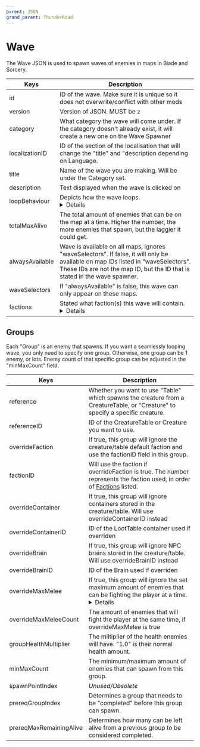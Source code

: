```yaml
---
parent: JSON
grand_parent: ThunderRoad
---
```


# Wave

The Wave JSON is used to spawn waves of enemies in maps in Blade and Sorcery. 

| Keys                          | Description |
| ---                           | --- |
| id                            | ID of the wave. Make sure it is unique so it does not overwrite/conflict with other mods |
| version                       | Version of JSON. MUST be `2` |
| category                      | What category the wave will come under. If the category doesn't already exist, it will create a new one on the Wave Spawner |
| localizationID                | ID of the section of the localisation that will change the "title" and "description depending on Language. |
| title                         | Name of the wave you are making. Will be under the Category set. |
| description                   | Text displayed when the wave is clicked on |
| loopBehaviour                 | Depicts how the wave loops. <details>• *NoLoop* - Will not loop the wave, the wave will end once all the enemies are defeated.<br>• *LoopSeamless* - Will loop the wave seamlessly, with infinite enemies spawning until you end the wave manually.<br>• *Loop* - Will loop the wave. When it gets to the bottom of the enemy list, once the last enemy is killed, it will restart the wave.</details> |
| totalMaxAlive                 | The total amount of enemies that can be on the map at a time. Higher the number, the more enemies that spawn, but the laggier it could get. |
| alwaysAvailable               | Wave is available on all maps, ignores "waveSelectors". If false, it will only be available on map IDs listed in "waveSelectors". These IDs are not the map ID, but the ID that is stated in the wave spawner. |
| waveSelectors                 | If "alwaysAvailable" is false, this wave can only appear on these maps. |
| factions                      | Stated what faction(s) this wave will contain. <details>• *Passive* - NPCs will not attack.<br>• *None* - NPC will attack all, NPC and Player.<br>• *Ignore* - Will ignore player<br>• *Player* - Friendly. Will attack enemies but not player.<br>• *MixedEnemies* - Used for faction-less NPCs.<br>• *Bandits* - Bandit Faction, known in game as "Kingdom of Eraden".<br>• *Cult* - Cult Faction, known in game as "The Eye".<br>• *Mercenary* - Mercenary Faction, used with Bandits as "Wildfolk" or "Tribal".<br>• *Gladiator* - Gladiator faction, known in game as "Scavengers" or "Outlaws".<br>• *Soldier* - Soldier faction, used with "Bandits" or "Kingdom of Eraden".<br>• *Rogue* - Rogue faction, used with "Cult" faction or "The Eye".<br>Note: All *named* factions will combat other factions including the player. |

## Groups

Each "Group" is an enemy that spawns. If you want a seamlessly looping wave, you only need to specify one group. Otherwise, one group can be 1 enemy, or lots. Enemy count of that specific group can be adjusted in the "minMaxCount" field. 

| Keys                          | Description |
| ---                           | --- |
| reference                     | Whether you want to use "Table" which spawns the creature from a CreatureTable, or "Creature" to specify a specific creature. |
| referenceID                   | ID of the CreatureTable or Creature you want to use. |
| overrideFaction               | If true, this group will ignore the creature/table default faction and use the factionID field in this group. |
| factionID                     | Will use the faction if overrideFaction is true. The number represents the faction used, in order of [Factions](#wave) listed. |
| overrideContainer             | If true, this group will ignore containers stored in the creature/table. Will use overrideContainerID instead |
| overrideContainerID           | ID of the LootTable container used if overriden |
| overrideBrain                 | If true, this group will ignore NPC brains stored in the creature/table. Will use overrideBrainID instead |
| overrideBrainID               | ID of the Brain used if overriden |
| overrideMaxMelee              | If true, this group will ignore the set maximum amount of enemies that can be fighting the player at a time. <details>For example, if set to 1, only one enemy can fight at a time, and the other enemies will circle the player. If set to 3, 3 enemies will try and attack you at the same time. </details> |
| overrideMaxMeleeCount         | The amount of enemies that will fight the player at the same time, if overrideMaxMelee is true |
| groupHealthMultiplier         | The miltiplier of the health enemies will have. "1.0" is their normal health amount. |
| minMaxCount                   | The minimum/maximum amount of enemies that can spawn from this group. |
| spawnPointIndex               | *Unused/Obsolete*
| prereqGroupIndex              | Determines a group that needs to be "completed" before this group can spawn. |
| prereqMaxRemainingAlive       | Determines how many can be left alive from a previous group to be considered completed. |